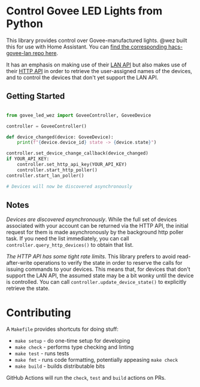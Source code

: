 # Control Govee LED Lights from Python

This library provides control over Govee-manufactured lights.  @wez built this
for use with Home Assistant. You can [find the corresponding hacs-govee-lan
repo here](https://github.com/wez/govee-lan-hass).

It has an emphasis on making use of their [LAN
API](https://app-h5.govee.com/user-manual/wlan-guide) but also makes use of
their [HTTP
API](https://govee-public.s3.amazonaws.com/developer-docs/GoveeDeveloperAPIReference.pdf)
in order to retrieve the user-assigned names of the devices, and to control the
devices that don't yet support the LAN API.

## Getting Started

```python

from govee_led_wez import GoveeController, GoveeDevice

controller = GoveeController()

def device_changed(device: GoveeDevice):
    print(f"{device.device_id} state -> {device.state}")

controller.set_device_change_callback(device_changed)
if YOUR_API_KEY:
    controller.set_http_api_key(YOUR_API_KEY)
    controller.start_http_poller()
controller.start_lan_poller()

# Devices will now be discovered asynchronously
```

## Notes

*Devices are discovered asynchronously*. While the full set of devices
associated with your account can be returned via the HTTP API, the
initial request for them is made asynchronously by the background
http poller task.  If you need the list immediately, you can call
`controller.query_http_devices()` to obtain that list.


*The HTTP API has some tight rate limits*. This library prefers to avoid
read-after-write operations to verify the state in order to reserve the calls
for issuing commands to your devices.  This means that, for devices that don't
support the LAN API, the assumed state may be a bit wonky until the device
is controlled. You can call `controller.update_device_state()` to
explicitly retrieve the state.

# Contributing

A `Makefile` provides shortcuts for doing stuff:

* `make setup` - do one-time setup for developing
* `make check` - performs type checking and linting
* `make test` - runs tests
* `make fmt` - runs code formatting, potentially appeasing `make check`
* `make build` - builds distributable bits

GitHub Actions will run the `check`, `test` and `build` actions on PRs.
